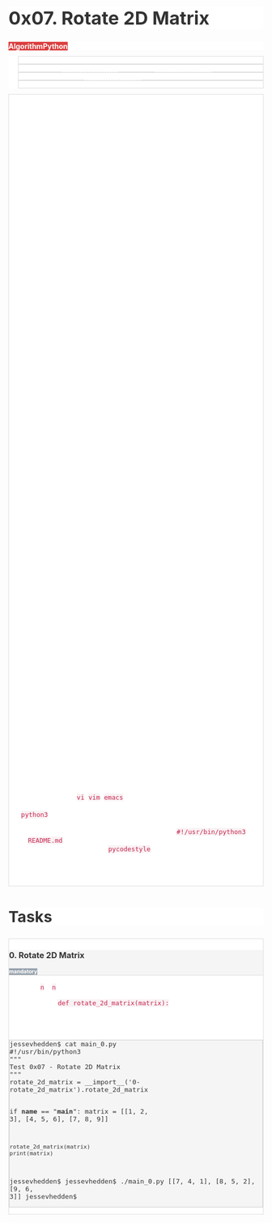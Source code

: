 <h1 style="text-align: start;color: rgb(51, 51, 51);background-color: rgb(255, 255, 255);font-size: 36px;">0x07. Rotate 2D Matrix</h1>
<div style="text-align: start;color: rgb(51, 51, 51);background-color: rgb(255, 255, 255);font-size: 14px;">
    <div><strong><span style="text-align: center;color: rgb(255, 255, 255);background-color: rgb(219, 62, 62);font-size: 14px;">Algorithm</span></strong><strong><span style="text-align: center;color: rgb(255, 255, 255);background-color: rgb(219, 62, 62);font-size: 14px;">Python</span></strong></div>
</div>
<div style="text-align: start;color: rgb(51, 51, 51);background-color: rgb(255, 255, 255);font-size: 14px;">
    <ul style="font-size: 11px;">
        <li style="color: rgb(255, 255, 255);background-color: rgb(255, 255, 255);border: 1px solid rgb(221, 221, 221);">Weight: 1</li>
        <li style="color: rgb(255, 255, 255);background-color: rgb(255, 255, 255);border: 1px solid rgb(221, 221, 221);">Project will start <span title=""><span style="border-bottom: 0.5px dashed currentcolor;">Jul 15, 2024 6:00 AM</span></span>, must end by <span title=""><span style="border-bottom: 0.5px dashed currentcolor;">Jul 19, 2024 6:00 AM</span></span></li>
        <li style="color: rgb(255, 255, 255);background-color: rgb(255, 255, 255);border: 1px solid rgb(221, 221, 221);">Checker was released at <span title=""><span style="border-bottom: 0.5px dashed currentcolor;">Jul 16, 2024 6:00 AM</span></span></li>
        <li style="color: rgb(255, 255, 255);background-color: rgb(255, 255, 255);border: 1px solid rgb(221, 221, 221);">An auto review will be launched at the deadline</li>
    </ul>
</div>
<div style="text-align: start;color: rgb(255, 255, 255);background-color: rgb(255, 255, 255);font-size: 14px;border: 1px solid rgb(221, 221, 221);">
    <div>
        <p>For the &ldquo;0. Rotate 2D Matrix&rdquo; project, you are tasked with implementing an in-place algorithm to rotate an n x n 2D matrix by 90 degrees clockwise. This challenge requires a good understanding of matrix manipulation and in-place operations in Python. Below are the key concepts and resources that you need to grasp in order to successfully complete this project.</p>
        <h3 style="color: inherit;font-size: 24px;">Concepts Needed:</h3>
        <ol>
            <li>
                <p><strong><strong>Matrix Representation in Python</strong></strong>:</p>
                <ul>
                    <li>Understanding how 2D matrices are represented using lists of lists in Python.</li>
                    <li>Accessing and modifying elements in a 2D matrix.</li>
                </ul>
            </li>
            <li>
                <p><strong><strong>In-place Operations</strong></strong>:</p>
                <ul>
                    <li>Performing operations on data without creating a copy of the data structure.</li>
                    <li>The importance of minimizing space complexity by modifying the matrix in place.</li>
                </ul>
            </li>
            <li>
                <p><strong><strong>Matrix Transposition</strong></strong>:</p>
                <ul>
                    <li>Understanding the concept of transposing a matrix (swapping rows and columns).</li>
                    <li>Implementing matrix transposition as a step in the rotation process.</li>
                </ul>
            </li>
            <li>
                <p><strong><strong>Reversing Rows in a Matrix</strong></strong>:</p>
                <ul>
                    <li>Manipulating rows of a matrix by reversing their order as part of the rotation process.</li>
                </ul>
            </li>
            <li>
                <p><strong><strong>Nested Loops</strong></strong>:</p>
                <ul>
                    <li>Using nested loops to iterate through 2D data structures like matrices.</li>
                    <li>Modifying elements within nested loops to achieve the desired rotation.</li>
                </ul>
            </li>
        </ol>
        <h3 style="color: inherit;font-size: 24px;">Resources:</h3>
        <ul>
            <li>
                <p><strong><strong>Python Official Documentation</strong></strong>:</p>
                <ul>
                    <li><a href="https://intranet.alxswe.com/rltoken/eZc_ELGxUgkuc4kkE_fd7Q" title="Data Structures (list comprehensions, nested list comprehension)" target="_blank" style="color: transparent;">Data Structures (list comprehensions, nested list comprehension)</a></li>
                    <li><a href="https://intranet.alxswe.com/rltoken/0ORj179giGhGe8jpcxBkXg" title="More on Lists" target="_blank" style="color: transparent;">More on Lists</a></li>
                </ul>
            </li>
            <li>
                <p><strong><strong>GeeksforGeeks Articles</strong></strong>:</p>
                <ul>
                    <li><a href="https://intranet.alxswe.com/rltoken/9T8w4mtiIIRDtfLSmEmrLA" title="Inplace rotate square matrix by 90 degrees" target="_blank" style="color: transparent;">Inplace rotate square matrix by 90 degrees</a></li>
                    <li><a href="https://intranet.alxswe.com/rltoken/JdIFvtej2hMW-Wd9ABHMOA" title="Transpose a matrix in Single line in Python" target="_blank" style="color: transparent;">Transpose a matrix in Single line in Python</a></li>
                </ul>
            </li>
            <li>
                <p><strong><strong>TutorialsPoint</strong></strong>:</p>
                <ul>
                    <li><a href="https://intranet.alxswe.com/rltoken/rFmzUTpaLGqDXjGA6D9eYw" title="Python Lists" target="_blank" style="color: transparent;">Python Lists</a> for basics of list manipulation in Python.</li>
                </ul>
            </li>
        </ul>
        <p>By understanding these concepts and utilizing the provided resources, you will be able to approach the problem methodically, first transposing the matrix and then reversing each row to achieve a 90-degree clockwise rotation. This project not only tests your ability to manipulate 2D matrices but also challenges you to think about optimizing your solution to operate in-place, thus improving their problem-solving and algorithmic thinking skills in Python.</p>
        <h2 style="color: inherit;font-size: 30px;">Additional Resources</h2>
        <ul>
            <li><a href="https://intranet.alxswe.com/rltoken/4GPWA9C2AJHtpdGxuIHEPA" title="Mock Technical Interview" target="_blank" style="color: transparent;">Mock Technical Interview</a></li>
        </ul>
        <h2 style="color: inherit;font-size: 30px;">Requirements</h2>
        <h3 style="color: inherit;font-size: 24px;">General</h3>
        <ul>
            <li>Allowed editors: <code style="color: rgb(199, 37, 78);background-color: rgb(249, 242, 244);font-size: 12.6px;">vi</code>, <code style="color: rgb(199, 37, 78);background-color: rgb(249, 242, 244);font-size: 12.6px;">vim</code>, <code style="color: rgb(199, 37, 78);background-color: rgb(249, 242, 244);font-size: 12.6px;">emacs</code></li>
            <li>All your files will be interpreted/compiled on Ubuntu 20.04 LTS using <code style="color: rgb(199, 37, 78);background-color: rgb(249, 242, 244);font-size: 12.6px;">python3</code> (version 3.8.10)</li>
            <li>All your files should end with a new line</li>
            <li>The first line of all your files should be exactly <code style="color: rgb(199, 37, 78);background-color: rgb(249, 242, 244);font-size: 12.6px;">#!/usr/bin/python3</code></li>
            <li>A <code style="color: rgb(199, 37, 78);background-color: rgb(249, 242, 244);font-size: 12.6px;">README.md</code> file, at the root of the folder of the project, is mandatory</li>
            <li>Your code should use the <code style="color: rgb(199, 37, 78);background-color: rgb(249, 242, 244);font-size: 12.6px;">pycodestyle</code> style (version 2.8.0)</li>
            <li>You are not allowed to import any module</li>
            <li>All modules and functions must be documented</li>
            <li>All your files must be executable</li>
        </ul>
    </div>
</div>
<h2 style="text-align: start;color: rgb(51, 51, 51);background-color: rgb(255, 255, 255);font-size: 30px;">Tasks</h2>
<div style="text-align: start;color: rgb(51, 51, 51);background-color: rgb(255, 255, 255);font-size: 14px;">
    <div style="color: rgb(255, 255, 255);background-color: rgb(255, 255, 255);border: 1px solid rgb(221, 221, 221);">
        <div style="color: rgb(51, 51, 51);background-color: rgb(245, 245, 245);border-bottom: 1px solid rgb(221, 221, 221);">
            <h3 style="color: rgb(51, 51, 51);font-size: 16px;">0. Rotate 2D Matrix</h3>
            <div><strong><span style="text-align: center;color: rgb(255, 255, 255);background-color: rgb(152, 163, 174);font-size: 10.5px;">mandatory</span></strong></div>
        </div>
        <div>
            <p>Given an <code style="color: rgb(199, 37, 78);background-color: rgb(249, 242, 244);font-size: 12.6px;">n</code> x <code style="color: rgb(199, 37, 78);background-color: rgb(249, 242, 244);font-size: 12.6px;">n</code> 2D matrix, rotate it 90 degrees clockwise.</p>
            <ul>
                <li>Prototype: <code style="color: rgb(199, 37, 78);background-color: rgb(249, 242, 244);font-size: 12.6px;">def rotate_2d_matrix(matrix):</code></li>
                <li>Do not return anything. The matrix must be edited <strong><strong>in-place</strong></strong>.</li>
                <li>You can assume the matrix will have 2 dimensions and will not be empty.</li>
            </ul>
            <pre style="color: rgb(51, 51, 51);background-color: rgb(245, 245, 245);font-size: 13px;border: 1px solid rgb(204, 204, 204);"><code style="color: inherit;font-size: inherit;">jessevhedden$ cat main_0.py
#!/usr/bin/python3
&quot;&quot;&quot;
Test 0x07 - Rotate 2D Matrix
&quot;&quot;&quot;
rotate_2d_matrix = __import__(&apos;0-rotate_2d_matrix&apos;).rotate_2d_matrix

if __name__ == &quot;__main__&quot;:
    matrix = [[1, 2, 3],
              [4, 5, 6],
              [7, 8, 9]]

    rotate_2d_matrix(matrix)
    print(matrix)

jessevhedden$
jessevhedden$ ./main_0.py
[[7, 4, 1],
[8, 5, 2],
[9, 6, 3]]
jessevhedden$</code></pre>
        </div>
    </div>
</div>